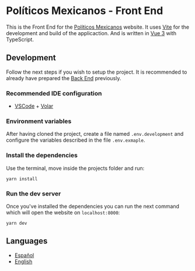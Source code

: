 # Políticos Mexicanos - Front End

This is the Front End for the [Políticos Mexicanos](https://mx-politicos.netlify.app/) website. It uses [Vite](https://vitejs.dev/) for the development and build of the applicaction. And is written in [Vue 3](https://v3.vuejs.org/) with TypeScript.

## Development
Follow the next steps if you wish to setup the project. It is recommended to already have prepared the [Back End](https://github.com/Sandalf/politicos-api) previously.

### Recommended IDE configuration

- [VSCode](https://code.visualstudio.com/) + [Volar](https://marketplace.visualstudio.com/items?itemName=johnsoncodehk.volar)

### Environment variables
After having cloned the project, create a file named `.env.development` and configure the variables described in the file `.env.exmaple`.

### Install the dependencies
Use the terminal, move inside the projects folder and run:
```
yarn install
```

### Run the dev server
Once you've installed the dependencies you can run the next command which will open the website on `localhost:8000`:
```
yarn dev
```

## Languages
* [Español](https://github.com/Sandalf/politicos-web/blob/main/README.md)
* [English](https://github.com/Sandalf/politicos-web/blob/main/README.en.md)
